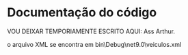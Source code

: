 # Documentação do código


VOU DEIXAR TEMPORIAMENTE ESCRITO AQUI:  Ass Arthur.

o arquivo XML se encontra em 
    bin\Debug\net9.0\veiculos.xml
